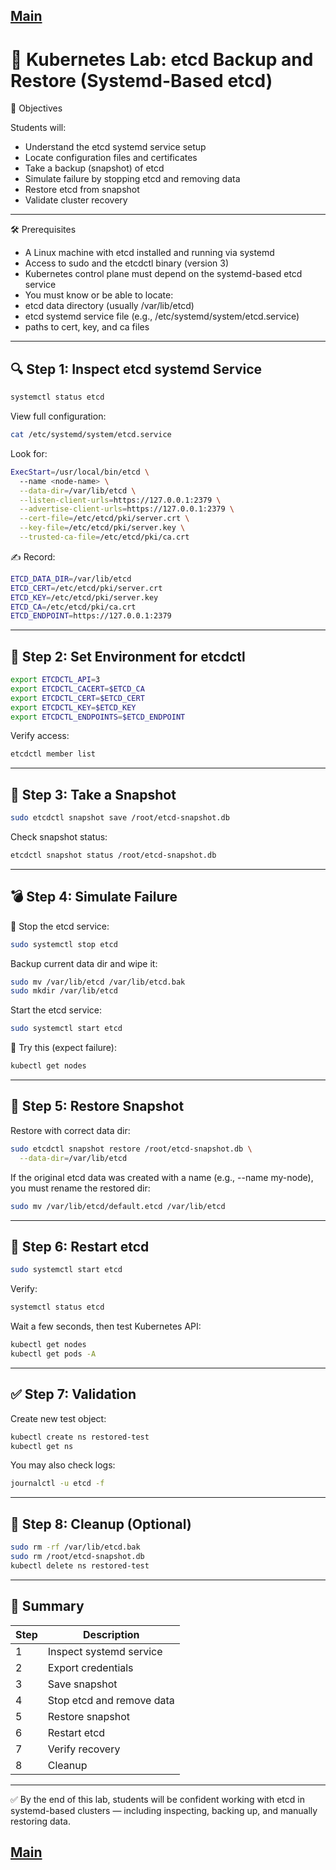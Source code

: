 [Main](../README.md)
---

# 🧪 Kubernetes Lab: etcd Backup and Restore (Systemd-Based etcd)

🎯 Objectives

Students will:
* Understand the etcd systemd service setup
* Locate configuration files and certificates
* Take a backup (snapshot) of etcd
* Simulate failure by stopping etcd and removing data
* Restore etcd from snapshot
* Validate cluster recovery

---

🛠 Prerequisites
* A Linux machine with etcd installed and running via systemd
* Access to sudo and the etcdctl binary (version 3)
* Kubernetes control plane must depend on the systemd-based etcd service
* You must know or be able to locate:
* etcd data directory (usually /var/lib/etcd)
* etcd systemd service file (e.g., /etc/systemd/system/etcd.service)
* paths to cert, key, and ca files


---

## 🔍 Step 1: Inspect etcd systemd Service
```bash
systemctl status etcd
```
View full configuration:
```bash
cat /etc/systemd/system/etcd.service
```
Look for:
```bash
ExecStart=/usr/local/bin/etcd \
  --name <node-name> \
  --data-dir=/var/lib/etcd \
  --listen-client-urls=https://127.0.0.1:2379 \
  --advertise-client-urls=https://127.0.0.1:2379 \
  --cert-file=/etc/etcd/pki/server.crt \
  --key-file=/etc/etcd/pki/server.key \
  --trusted-ca-file=/etc/etcd/pki/ca.crt
```
✍️ Record:
```bash
ETCD_DATA_DIR=/var/lib/etcd
ETCD_CERT=/etc/etcd/pki/server.crt
ETCD_KEY=/etc/etcd/pki/server.key
ETCD_CA=/etc/etcd/pki/ca.crt
ETCD_ENDPOINT=https://127.0.0.1:2379
```

---

## 🔐 Step 2: Set Environment for etcdctl
```bash
export ETCDCTL_API=3
export ETCDCTL_CACERT=$ETCD_CA
export ETCDCTL_CERT=$ETCD_CERT
export ETCDCTL_KEY=$ETCD_KEY
export ETCDCTL_ENDPOINTS=$ETCD_ENDPOINT
```
Verify access:
```bash
etcdctl member list
```

---

## 💾 Step 3: Take a Snapshot
```bash
sudo etcdctl snapshot save /root/etcd-snapshot.db
```
Check snapshot status:
```bash
etcdctl snapshot status /root/etcd-snapshot.db
```

---

## 💣 Step 4: Simulate Failure

🛑 Stop the etcd service:
```bash
sudo systemctl stop etcd
```
Backup current data dir and wipe it:
```bash
sudo mv /var/lib/etcd /var/lib/etcd.bak
sudo mkdir /var/lib/etcd
```
Start the etcd service:
```bash
sudo systemctl start etcd
```
🧪 Try this (expect failure):
```bash
kubectl get nodes
```

---

## 🔄 Step 5: Restore Snapshot

Restore with correct data dir:
```bash
sudo etcdctl snapshot restore /root/etcd-snapshot.db \
  --data-dir=/var/lib/etcd
```
If the original etcd data was created with a name (e.g., --name my-node), you must rename the restored dir:
```bash
sudo mv /var/lib/etcd/default.etcd /var/lib/etcd
```

---

## 🔁 Step 6: Restart etcd
```bash
sudo systemctl start etcd
```
Verify:
```bash
systemctl status etcd
```
Wait a few seconds, then test Kubernetes API:
```bash
kubectl get nodes
kubectl get pods -A
```

---

## ✅ Step 7: Validation

Create new test object:
```bash
kubectl create ns restored-test
kubectl get ns
```
You may also check logs:
```bash
journalctl -u etcd -f
```

---

## 🧹 Step 8: Cleanup (Optional)
```bash
sudo rm -rf /var/lib/etcd.bak
sudo rm /root/etcd-snapshot.db
kubectl delete ns restored-test
```

---

## 📘 Summary

| Step |	Description |
| --- | --- |
| 1 |	Inspect systemd service |
| 2 |	Export credentials |
| 3 |	Save snapshot |
| 4 |	Stop etcd and remove data |
| 5 |	Restore snapshot |
| 6 |	Restart etcd |
| 7 |	Verify recovery |
| 8 |	Cleanup |


---

✅ By the end of this lab, students will be confident working with etcd in systemd-based clusters — including inspecting, backing up, and manually restoring data.


[Main](../README.md)
---